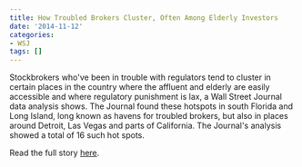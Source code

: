 ```yaml
---
title: How Troubled Brokers Cluster, Often Among Elderly Investors
date: '2014-11-12'
categories:
- WSJ
tags: []
---
```

Stockbrokers who've been in trouble with regulators tend to cluster in certain places in the country where the affluent and elderly are easily accessible and where regulatory punishment is lax, a Wall Street Journal data analysis shows. The Journal found these hotspots in south Florida and Long Island, long known as havens for troubled brokers, but also in places around Detroit, Las Vegas and parts of California. The Journal's analysis showed a total of 16 such hot spots.

Read the full story [here](https://www.wsj.com/articles/how-troubled-brokers-cluster-often-among-elderly-investors-1415763019).